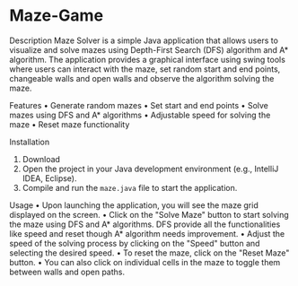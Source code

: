 # Maze-Game
Description
Maze Solver is a simple Java application that allows users to visualize and solve mazes using Depth-First Search (DFS) algorithm and A* algorithm. The application provides a graphical interface using swing tools where users can interact with the maze, set random start and end points, changeable walls and open walls and observe the algorithm solving the maze.

Features
•	Generate random mazes
•	Set start and end points
•	Solve mazes using DFS and A* algorithms
•	Adjustable speed for solving the maze
•	Reset maze functionality

Installation
1.	Download 
2.	Open the project in your Java development environment (e.g., IntelliJ IDEA, Eclipse).
3.	Compile and run the `maze.java` file to start the application.

Usage
•	Upon launching the application, you will see the maze grid displayed on the screen.
•	Click on the "Solve Maze" button to start solving the maze using DFS and A* algorithms. DFS provide all the functionalities like speed and reset though A* algorithm needs improvement.
•	Adjust the speed of the solving process by clicking on the "Speed" button and selecting the desired speed.
•	To reset the maze, click on the "Reset Maze" button.
•	You can also click on individual cells in the maze to toggle them between walls and open paths.
